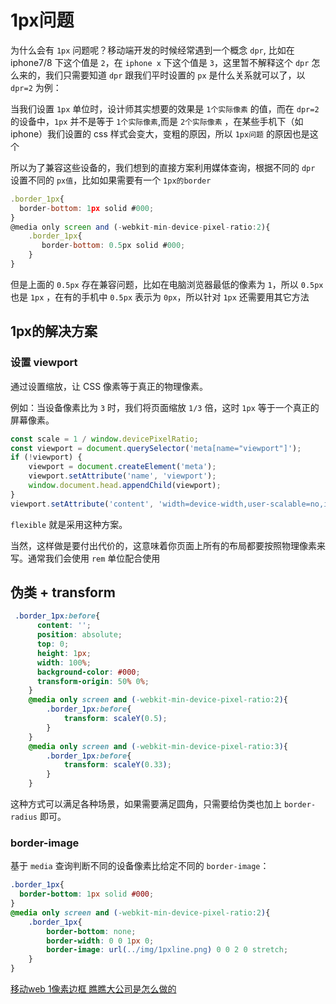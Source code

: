 # 1px问题

为什么会有 `1px` 问题呢？移动端开发的时候经常遇到一个概念 `dpr`, 比如在 iphone7/8 下这个值是 `2`，在 `iphone x` 下这个值是 `3`，这里暂不解释这个 `dpr` 怎么来的，我们只需要知道 `dpr` 跟我们平时设置的 `px` 是什么关系就可以了，以 `dpr=2` 为例：

当我们设置 `1px` 单位时，设计师其实想要的效果是 `1个实际像素` 的值，而在 `dpr=2` 的设备中，`1px` 并不是等于 `1个实际像素`,而是 `2个实际像素` ，在某些手机下（如 iphone）我们设置的 css 样式会变大，变粗的原因，所以 `1px问题` 的原因也是这个

所以为了兼容这些设备的，我们想到的直接方案利用媒体查询，根据不同的 `dpr` 设置不同的 `px值`，比如如果需要有一个 `1px的border`

```js
.border_1px{
  border-bottom: 1px solid #000;
}
@media only screen and (-webkit-min-device-pixel-ratio:2){
    .border_1px{
       border-bottom: 0.5px solid #000;
    }
}
```

但是上面的 `0.5px` 存在兼容问题，比如在电脑浏览器最低的像素为 `1`，所以 `0.5px` 也是 `1px` ，在有的手机中 `0.5px` 表示为 `0px`，所以针对 `1px` 还需要用其它方法

## 1px的解决方案

### 设置 viewport

通过设置缩放，让 CSS 像素等于真正的物理像素。

例如：当设备像素比为 `3` 时，我们将页面缩放 `1/3` 倍，这时 `1px` 等于一个真正的屏幕像素。

```js
const scale = 1 / window.devicePixelRatio;
const viewport = document.querySelector('meta[name="viewport"]');
if (!viewport) {
    viewport = document.createElement('meta');
    viewport.setAttribute('name', 'viewport');
    window.document.head.appendChild(viewport);
}
viewport.setAttribute('content', 'width=device-width,user-scalable=no,initial-scale=' + scale + ',maximum-scale=' + scale + ',minimum-scale=' + scale);
```

`flexible` 就是采用这种方案。

当然，这样做是要付出代价的，这意味着你页面上所有的布局都要按照物理像素来写。通常我们会使用 `rem` 单位配合使用

## 伪类 + transform

```css
 .border_1px:before{
      content: '';
      position: absolute;
      top: 0;
      height: 1px;
      width: 100%;
      background-color: #000;
      transform-origin: 50% 0%;
    }
    @media only screen and (-webkit-min-device-pixel-ratio:2){
        .border_1px:before{
            transform: scaleY(0.5);
        }
    }
    @media only screen and (-webkit-min-device-pixel-ratio:3){
        .border_1px:before{
            transform: scaleY(0.33);
        }
    }
```

这种方式可以满足各种场景，如果需要满足圆角，只需要给伪类也加上 `border-radius` 即可。

### border-image

基于 `media` 查询判断不同的设备像素比给定不同的 `border-image`：

```css
.border_1px{
  border-bottom: 1px solid #000;
}
@media only screen and (-webkit-min-device-pixel-ratio:2){
    .border_1px{
        border-bottom: none;
        border-width: 0 0 1px 0;
        border-image: url(../img/1pxline.png) 0 0 2 0 stretch;
    }
}
```

[移动web 1像素边框 瞧瞧大公司是怎么做的](https://segmentfault.com/a/1190000007604842)